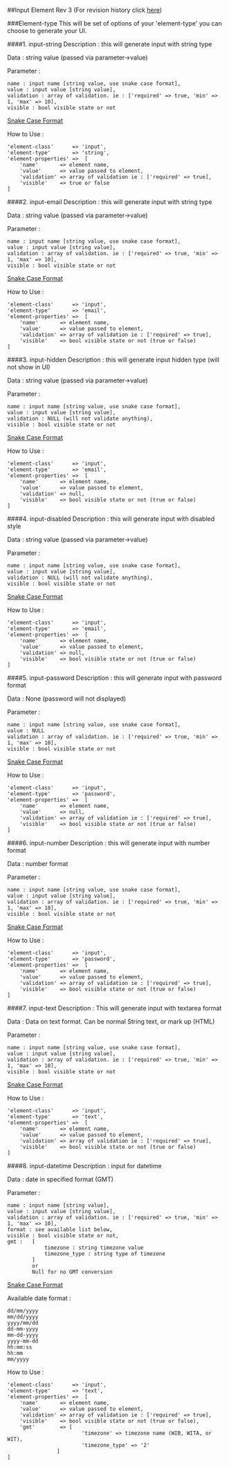 ##Input Element
Rev 3 (For revision history click [here](https://github.com/ThunderID/ThunderComponents/blob/master/Contracts/Backend/log-inputs.mdown))

###Element-type
This will be set of options of your 'element-type' you can choose  to generate your UI.

####1. input-string
Description : this will generate input with string type 

Data : string value (passed via parameter->value)

Parameter : 

	name : input name [string value, use snake case format],
	value : input value [string value],
	validation : array of validation. ie : ['required' => true, 'min' => 1, 'max' => 10],
	visible : bool visible state or not 
	
[Snake Case Format](https://en.wikipedia.org/wiki/Snake_case)

How to Use :

	'element-class'      => 'input',
	'element-type'       => 'string',
	'element-properties' =>  [
		'name'       => element name,
		'value'      => value passed to element,
		'validation' => array of validation ie : ['required' => true],
		'visible'    => true or false
	]

####2. input-email
Description : this will generate input with string type 

Data : string value (passed via parameter->value)

Parameter : 

	name : input name [string value, use snake case format],
	value : input value [string value],
	validation : array of validation. ie : ['required' => true, 'min' => 1, 'max' => 10],
	visible : bool visible state or not 

[Snake Case Format](https://en.wikipedia.org/wiki/Snake_case)

How to Use :

	'element-class'      => 'input',
	'element-type'       => 'email',
	'element-properties' =>  [
		'name'       => element name,
		'value'      => value passed to element,
		'validation' => array of validation ie : ['required' => true],
		'visible'    => bool visible state or not (true or false)
	]

####3. input-hidden
Description : this will generate input hidden type (will not show in UI)

Data : string value (passed via parameter->value)

Parameter : 

	name : input name [string value, use snake case format],
	value : input value [string value],
	validation : NULL (will not validate anything),
	visible : bool visible state or not 

[Snake Case Format](https://en.wikipedia.org/wiki/Snake_case)

How to Use :

	'element-class'      => 'input',
	'element-type'       => 'email',
	'element-properties' =>  [
		'name'       => element name,
		'value'      => value passed to element,
		'validation' => null,
		'visible'    => bool visible state or not (true or false)
	]
	
####4. input-disabled
Description : this will generate input with disabled style

Data : string value (passed via parameter->value)

Parameter : 

	name : input name [string value, use snake case format],
	value : input value [string value],
	validation : NULL (will not validate anything),
	visible : bool visible state or not 

[Snake Case Format](https://en.wikipedia.org/wiki/Snake_case)

How to Use :

	'element-class'      => 'input',
	'element-type'       => 'email',
	'element-properties' =>  [
		'name'       => element name,
		'value'      => value passed to element,
		'validation' => null,
		'visible'    => bool visible state or not (true or false)
	]

####5. input-password
Description : this will generate input with password format

Data : None (password will not displayed)

Parameter : 

	name : input name [string value, use snake case format],
	value : NULL
	validation : array of validation. ie : ['required' => true, 'min' => 1, 'max' => 10],
	visible : bool visible state or not 

[Snake Case Format](https://en.wikipedia.org/wiki/Snake_case)

How to Use :

	'element-class'      => 'input',
	'element-type'       => 'password',
	'element-properties' =>  [
		'name'       => element name,
		'value'      => null,
		'validation' => array of validation ie : ['required' => true],
		'visible'    => bool visible state or not (true or false)
	]

####6. input-number
Description : this will generate input with number format

Data : number format

Parameter : 

	name : input name [string value, use snake case format],
	value : input value [string value],
	validation : array of validation. ie : ['required' => true, 'min' => 1, 'max' => 10],
	visible : bool visible state or not 

[Snake Case Format](https://en.wikipedia.org/wiki/Snake_case)

How to Use :

	'element-class'      => 'input',
	'element-type'       => 'password',
	'element-properties' =>  [
		'name'       => element name,
		'value'      => value passed to element,
		'validation' => array of validation ie : ['required' => true],
		'visible'    => bool visible state or not (true or false)
	]

####7. input-text
Description : This will generate input with textarea format

Data : Data on text format. Can be normal String text, or mark up (HTML)

Parameter : 

	name : input name [string value, use snake case format],
	value : input value [string value],
	validation : array of validation. ie : ['required' => true, 'min' => 1, 'max' => 10],
	visible : bool visible state or not 

[Snake Case Format](https://en.wikipedia.org/wiki/Snake_case)

How to Use :

	'element-class'      => 'input',
	'element-type'       => 'text',
	'element-properties' =>  [
		'name'       => element name,
		'value'      => value passed to element,
		'validation' => array of validation ie : ['required' => true],
		'visible'    => bool visible state or not (true or false)
	]
	
####8. input-datetime
Description : input for datetime

Data : date in specified format (GMT)

Parameter : 

	name : input name [string value],
	value : input value [string value],
	validation : array of validation. ie : ['required' => true, 'min' => 1, 'max' => 10],
	format : see available list below,
	visible : bool visible state or not,
	gmt : 	[
				timezone : string timezone value
				timezone_type : string type of timezone
			] 
			or
			Null for no GMT conversion
	
[Snake Case Format](https://en.wikipedia.org/wiki/Snake_case)

Available date format :

	dd/mm/yyyy
	mm/dd/yyyy
	yyyy/mm/dd
	dd-mm-yyyy
	mm-dd-yyyy
	yyyy-mm-dd
	hh:mm:ss
	hh:mm
	mm/yyyy



How to Use :

	'element-class'      => 'input',
	'element-type'       => 'text',
	'element-properties' =>  [
		'name'       => element name,
		'value'      => value passed to element,
		'validation' => array of validation ie : ['required' => true],
		'visible'    => bool visible state or not (true or false),
		'gmt'        => [
							'timezone' => timezone name (WIB, WITA, or WIT),
							'timezone_type' => '2'
					]
	]
